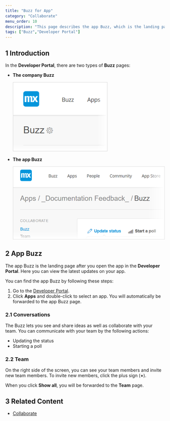```yaml
---
title: "Buzz for App"
category: "Collaborate"
menu_order: 10
description: "This page describes the app Buzz, which is the landing page for an app."
tags: ["Buzz","Developer Portal"]
---
```


## 1 Introduction

In the **Developer Portal**, there are two types of **Buzz** pages:

*   **The company Buzz**

    ![](attachments/companybuzz.png)

*   **The app Buzz**

    ![](attachments/appbuzz.png)

## 2 App Buzz

The app Buzz is the landing page after you open the app in the **Developer Portal**. Here you can view the latest updates on your app.

You can find the app Buzz by following these steps: 

1. Go to the [Developer Portal](http://home.mendix.com). 
2. Click **Apps** and double-click to select an app. You will automatically be forwarded to the app Buzz page.

### 2.1 Conversations

The Buzz lets you see and share ideas as well as collaborate with your team. You can communicate with your team by the following actions:

*   Updating the status
*   Starting a poll

### 2.2 Team

On the right side of the screen, you can see your team members and invite new team members. To invite new members, click the plus sign (**+**).

When you click **Show all**, you will be forwarded to the **Team** page.

## 3 Related Content

*   [Collaborate](/developerportal/collaborate)
